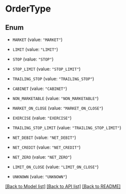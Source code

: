 # OrderType

## Enum


* `MARKET` (value: `"MARKET"`)

* `LIMIT` (value: `"LIMIT"`)

* `STOP` (value: `"STOP"`)

* `STOP_LIMIT` (value: `"STOP_LIMIT"`)

* `TRAILING_STOP` (value: `"TRAILING_STOP"`)

* `CABINET` (value: `"CABINET"`)

* `NON_MARKETABLE` (value: `"NON_MARKETABLE"`)

* `MARKET_ON_CLOSE` (value: `"MARKET_ON_CLOSE"`)

* `EXERCISE` (value: `"EXERCISE"`)

* `TRAILING_STOP_LIMIT` (value: `"TRAILING_STOP_LIMIT"`)

* `NET_DEBIT` (value: `"NET_DEBIT"`)

* `NET_CREDIT` (value: `"NET_CREDIT"`)

* `NET_ZERO` (value: `"NET_ZERO"`)

* `LIMIT_ON_CLOSE` (value: `"LIMIT_ON_CLOSE"`)

* `UNKNOWN` (value: `"UNKNOWN"`)


[[Back to Model list]](../README.md#documentation-for-models) [[Back to API list]](../README.md#documentation-for-api-endpoints) [[Back to README]](../README.md)


